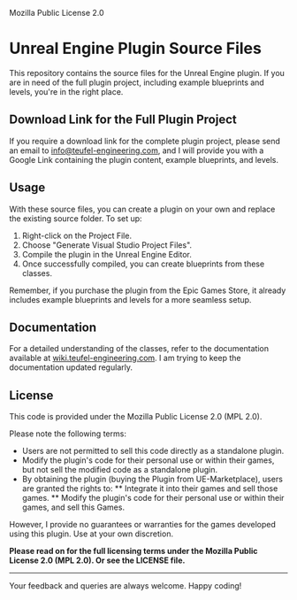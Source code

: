 Mozilla Public License 2.0


# Unreal Engine Plugin Source Files

This repository contains the source files for the Unreal Engine plugin. If you are in need of the full plugin project, including example blueprints and levels, you're in the right place.

## Download Link for the Full Plugin Project

If you require a download link for the complete plugin project, please send an email to [info@teufel-engineering.com](mailto:info@teufel-engineering.com), and I will provide you with a Google Link containing the plugin content, example blueprints, and levels.

## Usage

With these source files, you can create a plugin on your own and replace the existing source folder. To set up:

1. Right-click on the Project File.
2. Choose "Generate Visual Studio Project Files".
3. Compile the plugin in the Unreal Engine Editor.
4. Once successfully compiled, you can create blueprints from these classes.

Remember, if you purchase the plugin from the Epic Games Store, it already includes example blueprints and levels for a more seamless setup.

## Documentation

For a detailed understanding of the classes, refer to the documentation available at [wiki.teufel-engineering.com](http://wiki.teufel-engineering.com). I am trying to keep the documentation updated regularly.

## License

This code is provided under the Mozilla Public License 2.0 (MPL 2.0).

Please note the following terms:

* Users are not permitted to sell this code directly as a standalone plugin.
* Modify the plugin's code for their personal use or within their games, but not sell the modified code as a standalone plugin.
* By obtaining the plugin (buying the Plugin from UE-Marketplace), users are granted the rights to:
** Integrate it into their games and sell those games.
** Modify the plugin's code for their personal use or within their games, and sell this Games.

However, I provide no guarantees or warranties for the games developed using this plugin. Use at your own discretion.

**Please read on for the full licensing terms under the Mozilla Public License 2.0 (MPL 2.0). Or see the LICENSE file.**

---

Your feedback and queries are always welcome. Happy coding!